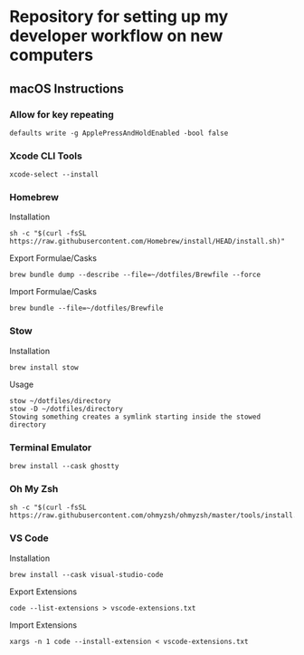 # Repository for setting up my developer workflow on new computers
## macOS Instructions
### Allow for key repeating
```
defaults write -g ApplePressAndHoldEnabled -bool false
```
### Xcode CLI Tools
```
xcode-select --install
```
### Homebrew
Installation
```
sh -c "$(curl -fsSL https://raw.githubusercontent.com/Homebrew/install/HEAD/install.sh)"
```
Export Formulae/Casks
```
brew bundle dump --describe --file=~/dotfiles/Brewfile --force
```
Import Formulae/Casks
```
brew bundle --file=~/dotfiles/Brewfile
```
### Stow
Installation
```
brew install stow
```
Usage
```
stow ~/dotfiles/directory
stow -D ~/dotfiles/directory
Stowing something creates a symlink starting inside the stowed directory
```
### Terminal Emulator
```
brew install --cask ghostty
```
### Oh My Zsh
```
sh -c "$(curl -fsSL https://raw.githubusercontent.com/ohmyzsh/ohmyzsh/master/tools/install.sh)"
```
### VS Code
Installation
```
brew install --cask visual-studio-code
```
Export Extensions
```
code --list-extensions > vscode-extensions.txt
```
Import Extensions
```
xargs -n 1 code --install-extension < vscode-extensions.txt
```
